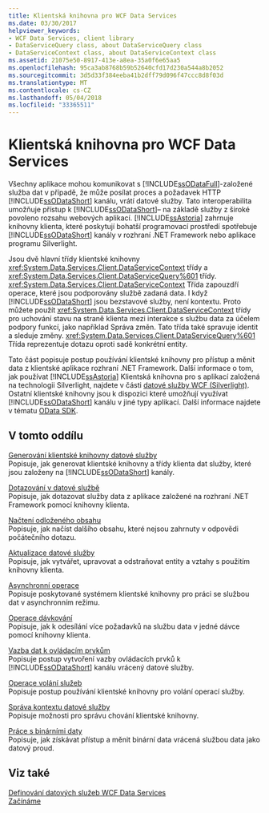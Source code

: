 ```yaml
---
title: Klientská knihovna pro WCF Data Services
ms.date: 03/30/2017
helpviewer_keywords:
- WCF Data Services, client library
- DataServiceQuery class, about DataServiceQuery class
- DataServiceContext class, about DataServiceContext class
ms.assetid: 21075e50-8917-413e-a8ea-35a0f6e65aa5
ms.openlocfilehash: 95ca3ab8768b59b52640cfd17d230a544a8b2052
ms.sourcegitcommit: 3d5d33f384eeba41b2dff79d096f47ccc8d8f03d
ms.translationtype: MT
ms.contentlocale: cs-CZ
ms.lasthandoff: 05/04/2018
ms.locfileid: "33365511"
---
```

# <a name="wcf-data-services-client-library"></a>Klientská knihovna pro WCF Data Services
Všechny aplikace mohou komunikovat s [!INCLUDE[ssODataFull](../../../../includes/ssodatafull-md.md)]-založené služba dat v případě, že může posílat proces a požadavek HTTP [!INCLUDE[ssODataShort](../../../../includes/ssodatashort-md.md)] kanálu, vrátí datové služby. Tato interoperabilita umožňuje přístup k [!INCLUDE[ssODataShort](../../../../includes/ssodatashort-md.md)]– na základě služby z široké povoleno rozsahu webových aplikací. [!INCLUDE[ssAstoria](../../../../includes/ssastoria-md.md)] zahrnuje knihovny klienta, které poskytují bohatší programovací prostředí spotřebuje [!INCLUDE[ssODataShort](../../../../includes/ssodatashort-md.md)] kanály v rozhraní .NET Framework nebo aplikace programu Silverlight.  
  
 Jsou dvě hlavní třídy klientské knihovny <xref:System.Data.Services.Client.DataServiceContext> třídy a <xref:System.Data.Services.Client.DataServiceQuery%601> třídy. <xref:System.Data.Services.Client.DataServiceContext> Třída zapouzdří operace, které jsou podporovány službě zadaná data. I když [!INCLUDE[ssODataShort](../../../../includes/ssodatashort-md.md)] jsou bezstavové služby, není kontextu. Proto můžete použít <xref:System.Data.Services.Client.DataServiceContext> třídy pro uchování stavu na straně klienta mezi interakce s službu data za účelem podpory funkcí, jako například Správa změn. Tato třída také spravuje identit a sleduje změny. <xref:System.Data.Services.Client.DataServiceQuery%601> Třída reprezentuje dotazu oproti sadě konkrétní entity.  
  
 Tato část popisuje postup používání klientské knihovny pro přístup a měnit data z klientské aplikace rozhraní .NET Framework. Další informace o tom, jak používat [!INCLUDE[ssAstoria](../../../../includes/ssastoria-md.md)] Klientská knihovna pro s aplikací založená na technologii Silverlight, najdete v části [datové služby WCF (Silverlight)](http://go.microsoft.com/fwlink/?LinkId=186016). Ostatní klientské knihovny jsou k dispozici které umožňují využívat [!INCLUDE[ssODataShort](../../../../includes/ssodatashort-md.md)] kanálu v jiné typy aplikací. Další informace najdete v tématu [OData SDK](http://go.microsoft.com/fwlink/?LinkID=185796).  
  
## <a name="in-this-section"></a>V tomto oddílu  
 [Generování klientské knihovny datové služby](../../../../docs/framework/data/wcf/generating-the-data-service-client-library-wcf-data-services.md)  
 Popisuje, jak generovat klientské knihovny a třídy klienta dat služby, které jsou založeny na [!INCLUDE[ssODataShort](../../../../includes/ssodatashort-md.md)] kanály.  
  
 [Dotazování v datové službě](../../../../docs/framework/data/wcf/querying-the-data-service-wcf-data-services.md)  
 Popisuje, jak dotazovat služby data z aplikace založené na rozhraní .NET Framework pomocí knihovny klienta.  
  
 [Načtení odloženého obsahu](../../../../docs/framework/data/wcf/loading-deferred-content-wcf-data-services.md)  
 Popisuje, jak načíst dalšího obsahu, které nejsou zahrnuty v odpovědi počátečního dotazu.  
  
 [Aktualizace datové služby](../../../../docs/framework/data/wcf/updating-the-data-service-wcf-data-services.md)  
 Popisuje, jak vytvářet, upravovat a odstraňovat entity a vztahy s použitím knihovny klienta.  
  
 [Asynchronní operace](../../../../docs/framework/data/wcf/asynchronous-operations-wcf-data-services.md)  
 Popisuje poskytované systémem klientské knihovny pro práci se službou dat v asynchronním režimu.  
  
 [Operace dávkování](../../../../docs/framework/data/wcf/batching-operations-wcf-data-services.md)  
 Popisuje, jak k odesílání více požadavků na službu data v jedné dávce pomocí knihovny klienta.  
  
 [Vazba dat k ovládacím prvkům](../../../../docs/framework/data/wcf/binding-data-to-controls-wcf-data-services.md)  
 Popisuje postup vytvoření vazby ovládacích prvků k [!INCLUDE[ssODataShort](../../../../includes/ssodatashort-md.md)] kanálu vrácený datové služby.  
  
 [Operace volání služeb](../../../../docs/framework/data/wcf/calling-service-operations-wcf-data-services.md)  
 Popisuje postup používání klientské knihovny pro volání operací služby.  
  
 [Správa kontextu datové služby](../../../../docs/framework/data/wcf/managing-the-data-service-context-wcf-data-services.md)  
 Popisuje možnosti pro správu chování klientské knihovny.  
  
 [Práce s binárními daty](../../../../docs/framework/data/wcf/working-with-binary-data-wcf-data-services.md)  
 Popisuje, jak získávat přístup a měnit binární data vrácená službou data jako datový proud.  
  
## <a name="see-also"></a>Viz také  
 [Definování datových služeb WCF Data Services](../../../../docs/framework/data/wcf/defining-wcf-data-services.md)  
 [Začínáme](../../../../docs/framework/data/wcf/getting-started-with-wcf-data-services.md)
